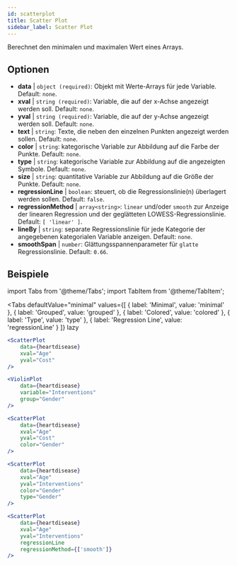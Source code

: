 ```yaml
---
id: scatterplot
title: Scatter Plot
sidebar_label: Scatter Plot
---
```


Berechnet den minimalen und maximalen Wert eines Arrays.

## Optionen

* __data__ | `object (required)`: Objekt mit Werte-Arrays für jede Variable. Default: `none`.
* __xval__ | `string (required)`: Variable, die auf der x-Achse angezeigt werden soll. Default: `none`.
* __yval__ | `string (required)`: Variable, die auf der y-Achse angezeigt werden soll. Default: `none`.
* __text__ | `string`: Texte, die neben den einzelnen Punkten angezeigt werden sollen. Default: `none`.
* __color__ | `string`: kategorische Variable zur Abbildung auf die Farbe der Punkte. Default: `none`.
* __type__ | `string`: kategorische Variable zur Abbildung auf die angezeigten Symbole. Default: `none`.
* __size__ | `string`: quantitative Variable zur Abbildung auf die Größe der Punkte. Default: `none`.
* __regressionLine__ | `boolean`: steuert, ob die Regressionslinie(n) überlagert werden sollen. Default: `false`.
* __regressionMethod__ | `array<string>`: `linear` und/oder `smooth` zur Anzeige der linearen Regression und der geglätteten LOWESS-Regressionslinie. Default: `[
  'linear'
]`.
* __lineBy__ | `string`: separate Regressionslinie für jede Kategorie der angegebenen kategorialen Variable anzeigen. Default: `none`.
* __smoothSpan__ | `number`: Glättungsspannenparameter für `glatte` Regressionslinie. Default: `0.66`.


## Beispiele

import Tabs from '@theme/Tabs';
import TabItem from '@theme/TabItem';

<Tabs
    defaultValue="minimal"
    values={[
        { label: 'Minimal', value: 'minimal' },
        { label: 'Grouped', value: 'grouped' },
        { label: 'Colored', value: 'colored' },
        { label: 'Type', value: 'type' },
        { label: 'Regression Line', value: 'regressionLine' }
    ]}
    lazy
>

<TabItem value="minimal">

```jsx live
<ScatterPlot 
    data={heartdisease} 
    xval="Age"
    yval="Cost"
/>
```

</TabItem>


<TabItem value="grouped">

```jsx live
<ViolinPlot 
    data={heartdisease} 
    variable="Interventions"
    group="Gender"
/>
```

</TabItem>

<TabItem value="colored">

```jsx live
<ScatterPlot 
    data={heartdisease} 
    xval="Age"
    yval="Cost"
    color="Gender"
/>
```
</TabItem>

<TabItem value="type">

```jsx live
<ScatterPlot 
    data={heartdisease} 
    xval="Age"
    yval="Interventions"
    color="Gender"
    type="Gender"
/>
```

</TabItem>

<TabItem value="regressionLine">

```jsx live
<ScatterPlot 
    data={heartdisease} 
    xval="Age"
    yval="Interventions"
    regressionLine
    regressionMethod={['smooth']}
/>
```
</TabItem>

</Tabs>
